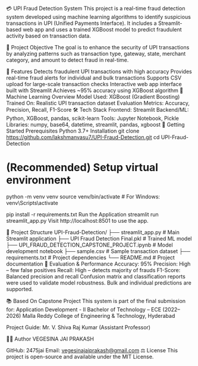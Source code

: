 💳 UPI Fraud Detection System
This project is a real-time fraud detection system developed using machine learning algorithms to identify suspicious transactions in UPI (Unified Payments Interface). It includes a Streamlit-based web app and uses a trained XGBoost model to predict fraudulent activity based on transaction data.

🎯 Project Objective
The goal is to enhance the security of UPI transactions by analyzing patterns such as transaction type, gateway, state, merchant category, and amount to detect fraud in real-time.

📌 Features
Detects fraudulent UPI transactions with high accuracy
Provides real-time fraud alerts for individual and bulk transactions
Supports CSV upload for large-scale transaction checks
Interactive web app interface built with Streamlit
Achieves ~95% accuracy using XGBoost algorithm
🧠 Machine Learning Overview
Model Used: XGBoost (Gradient Boosting)
Trained On: Realistic UPI transaction dataset
Evaluation Metrics: Accuracy, Precision, Recall, F1-Score
🛠️ Tech Stack
Frontend: Streamlit
Backend/ML: Python, XGBoost, pandas, scikit-learn
Tools: Jupyter Notebook, Pickle
Libraries: numpy, base64, datetime, streamlit, pandas, xgboost
🚀 Getting Started
Prerequisites
Python 3.7+
Installation
git clone https://github.com/lakshmanvasu7/UPI-Fraud-Detection.git
cd UPI-Fraud-Detection

# (Recommended) Setup virtual environment
python -m venv venv
source venv/bin/activate  # For Windows: venv\Scripts\activate

pip install -r requirements.txt
Run the Application
streamlit run streamlit_app.py
Visit http://localhost:8501 to use the app.

📁 Project Structure
UPI-Fraud-Detection/
├── streamlit_app.py                        # Main Streamlit application
├── UPI Fraud Detection Final.pkl           # Trained ML model
├── UPI_FRAUD_DETECTION_CAPSTONE_PROJECT.ipynb # Model development notebook
├── sample.csv                              # Sample transaction dataset
├── requirements.txt                        # Project dependencies
└── README.md                               # Project documentation
🧪 Evaluation & Performance
Accuracy: 95%
Precision: High – few false positives
Recall: High – detects majority of frauds
F1-Score: Balanced precision and recall
Confusion matrix and classification reports were used to validate model robustness. Bulk and individual predictions are supported.

📚 Based On Capstone Project
This system is part of the final submission for: Application Development - II Bachelor of Technology – ECE (2022–2026) Malla Reddy College of Engineering & Technology, Hyderabad

Project Guide: Mr. V. Shiva Raj Kumar (Assistant Professor)

👨‍💻 Author
VEGESINA JAI PRAKASH

GitHub: 2475jai
Email: vegesinajaiprakash@gmail.com
⚖️ License
This project is open-source and available under the MIT License.
